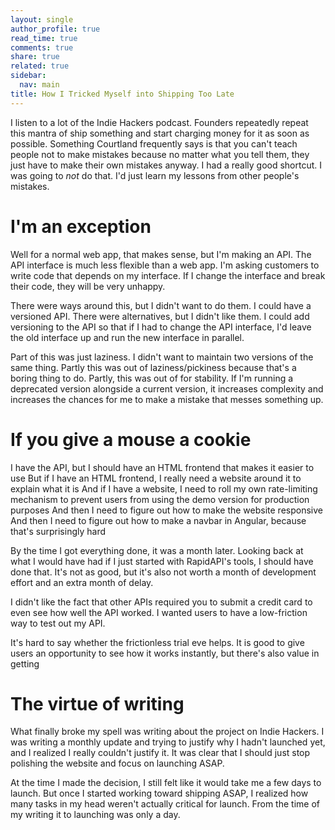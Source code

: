 ```yaml
---
layout: single
author_profile: true
read_time: true
comments: true
share: true
related: true
sidebar:
  nav: main
title: How I Tricked Myself into Shipping Too Late
---
```


I listen to a lot of the Indie Hackers podcast. Founders repeatedly repeat this mantra of ship something and start charging money for it as soon as possible. Something Courtland frequently says is that you can't teach people not to make mistakes because no matter what you tell them, they just have to make their own mistakes anyway. I had a really good shortcut. I was going to *not* do that. I'd just learn my lessons from other people's mistakes.

# I'm an exception

Well for a normal web app, that makes sense, but I'm making an API. The API interface is much less flexible than a web app. I'm asking customers to write code that depends on my interface. If I change the interface and break their code, they will be very unhappy.

There were ways around this, but I didn't want to do them. I could have a versioned API. There were alternatives, but I didn't like them. I could add versioning to the API so that if I had to change the API interface, I'd leave the old interface up and run the new interface in parallel.

Part of this was just laziness. I didn't want to maintain two versions of the same thing. Partly this was out of laziness/pickiness because that's a boring thing to do. Partly, this was out of for stability. If I'm running a deprecated version alongside a current version, it increases complexity and increases the chances for me to make a mistake that messes something up.

# If you give a mouse a cookie

I have the API, but I should have an HTML frontend that makes it easier to use
But if I have an HTML frontend, I really need a website around it to explain what it is
And if I have a website, I need to roll my own rate-limiting mechanism to prevent users from using the demo version for production purposes
And then I need to figure out how to make the website responsive
And then I need to figure out how to make a navbar in Angular, because that's surprisingly hard

By the time I got everything done, it was a month later. Looking back at what I would have had if I just started with RapidAPI's tools, I should have done that. It's not as good, but it's also not worth a month of development effort and an extra month of delay.

I didn't like the fact that other APIs required you to submit a credit card to even see how well the API worked. I wanted users to have a low-friction way to test out my API.

It's hard to say whether the frictionless trial eve helps. It is good to give users an opportunity to see how it works instantly, but there's also value in getting

# The virtue of writing

What finally broke my spell was writing about the project on Indie Hackers. I was writing a monthly update and trying to justify why I hadn't launched yet, and I realized I really couldn't justify it. It was clear that I should just stop polishing the website and focus on launching ASAP.

At the time I made the decision, I still felt like it would take me a few days to launch. But once I started working toward shipping ASAP, I realized how many tasks in my head weren't actually critical for launch. From the time of my writing it to launching was only a day.